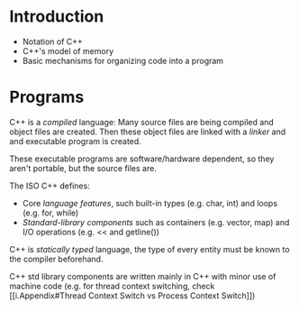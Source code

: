 # Introduction

- Notation of C++
- C++'s model of memory
- Basic mechanisms for organizing code into a program

# Programs

C++ is a _compiled_ language: Many source files are being compiled and object files are created. Then these object files are linked with a _linker_ and and executable program is created.

These executable programs are software/hardware dependent, so they aren't portable, but the source files are.

The ISO C++ defines:
- Core _language features_, such built-in types (e.g. char, int) and loops (e.g. for, while)
- _Standard-library components_ such as containers (e.g. vector, map) and I/O operations (e.g. << and getline())

C++ is _statically typed_ language, the type of every entity must be known to the compiler beforehand.

C++ std library components are written mainly in C++ with minor use of machine code (e.g. for thread context switching, check [[i.Appendix#Thread Context Switch vs Process Context Switch]])